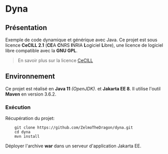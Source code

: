 # Dyna

## Présentation

Exemple de code dynamique et générique avec Java.
Ce projet est sous licence **CeCILL 2.1** (**CE**A **C**NRS **I**NRIA **L**ogiciel **L**ibre),
une licence de logiciel libre compatible avec la **GNU GPL**.

> En savoir plus sur la licence [CeCILL](http://cecill.info/index.fr.html)

## Environnement

Ce projet est réalisé en **Java 11** *(OpenJDK)*. et **Jakarta EE 8**.
Il utilise l'outil **Maven** en version 3.6.2.

### Exécution

Récupération du projet:
~~~
    git clone https://github.com/ZelmoTheDragon/dyna.git
    cd dyna
    mvn install
~~~

Déployer l'archive **war** dans un serveur d'application Jakarta EE.